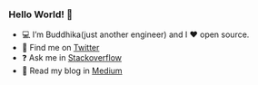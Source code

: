 ### Hello World! 👋

- :computer: I’m Buddhika(just another engineer) and I :heart: open source.
- 📱 Find me on [Twitter](https://twitter.com/hackerbuddyc96)
- :question: Ask me in [Stackoverflow](https://stackoverflow.com/users/5837376/hackerbuddy)
- :book: Read my blog in [Medium](https://medium.com/runtimeerror)

<!--- [![Anurag's github stats](https://github-readme-stats.vercel.app/api?username=buddhikac96&theme=dark&show_icons=true)](https://github.com/anuraghazra/github-readme-stats)-->

 <!---[![Top Langs](https://github-readme-stats.vercel.app/api/top-langs/?username=buddhikac96&layout=compact&theme=dark)](https://github.com/buddhikac96)
</br>-->

<!--- [![Hits](https://hits.seeyoufarm.com/api/count/incr/badge.svg?url=https%3A%2F%2Fgithub.com%2Fbuddhikac96%2Fhit-counter&count_bg=%2379C83D&title_bg=%23555555&icon=&icon_color=%23E7E7E7&title=hits&edge_flat=false)](https://hits.seeyoufarm.com)
-->
